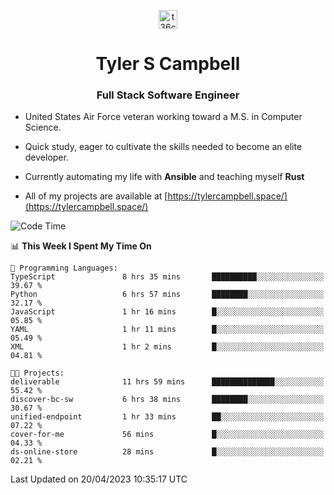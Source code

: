 <p align="center">
<a href="https://www.linkedin.com/in/t36campbell" target="blank"><img align="center" src="https://ik.imagekit.io/t36campbell/Portfolio/linkedin.png.original_m8bbGgPh6.png" alt="t36campbell" height="30" width="30" /></a>
</p>
<h1 align="center">Tyler S Campbell</h1>
<h3 align="center">Full Stack Software Engineer</h3>

* United States Air Force veteran working toward a M.S. in Computer Science.

* Quick study, eager to cultivate the skills needed to become an elite developer.

* Currently automating my life with **Ansible** and teaching myself **Rust**

* All of my projects are available at [https://tylercampbell.space/](https://tylercampbell.space/)

<!--START_SECTION:waka-->
![Code Time](http://img.shields.io/badge/Code%20Time-2%2C408%20hrs%208%20mins-blue)

📊 **This Week I Spent My Time On** 

```text
💬 Programming Languages: 
TypeScript               8 hrs 35 mins       ██████████░░░░░░░░░░░░░░░   39.67 % 
Python                   6 hrs 57 mins       ████████░░░░░░░░░░░░░░░░░   32.17 % 
JavaScript               1 hr 16 mins        █░░░░░░░░░░░░░░░░░░░░░░░░   05.85 % 
YAML                     1 hr 11 mins        █░░░░░░░░░░░░░░░░░░░░░░░░   05.49 % 
XML                      1 hr 2 mins         █░░░░░░░░░░░░░░░░░░░░░░░░   04.81 % 

🐱‍💻 Projects: 
deliverable              11 hrs 59 mins      ██████████████░░░░░░░░░░░   55.42 % 
discover-bc-sw           6 hrs 38 mins       ████████░░░░░░░░░░░░░░░░░   30.67 % 
unified-endpoint         1 hr 33 mins        ██░░░░░░░░░░░░░░░░░░░░░░░   07.22 % 
cover-for-me             56 mins             █░░░░░░░░░░░░░░░░░░░░░░░░   04.33 % 
ds-online-store          28 mins             █░░░░░░░░░░░░░░░░░░░░░░░░   02.21 % 
```


 Last Updated on 20/04/2023 10:35:17 UTC
<!--END_SECTION:waka-->
